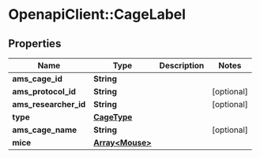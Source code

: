 # OpenapiClient::CageLabel

## Properties
Name | Type | Description | Notes
------------ | ------------- | ------------- | -------------
**ams_cage_id** | **String** |  | 
**ams_protocol_id** | **String** |  | [optional] 
**ams_researcher_id** | **String** |  | [optional] 
**type** | [**CageType**](CageType.md) |  | 
**ams_cage_name** | **String** |  | [optional] 
**mice** | [**Array&lt;Mouse&gt;**](Mouse.md) |  | 


